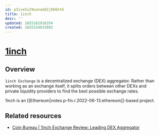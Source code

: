 ```yaml
---
id: p3ive5x29oanam82j866kt6
title: 1inch
desc: ''
updated: 1655162916354
created: 1655154633092
---
```

# [1inch](https://1inch.io/)

## Overview

`1inch Exchange` is a decentralized exchange (DEX) aggregator. Rather than working as an exchange itself, it splits orders between other DEXs and private liquidity providers to find the best possible exchange rates.

1inch is an [[Ethereum|notes.p-fin.r.2022-06-13.ethereum]]-based project.

## Related resources

- [Coin Bureau | 1inch Exchange Review: Leading DEX Aggregator](https://www.coinbureau.com/review/1inch-exchange/)